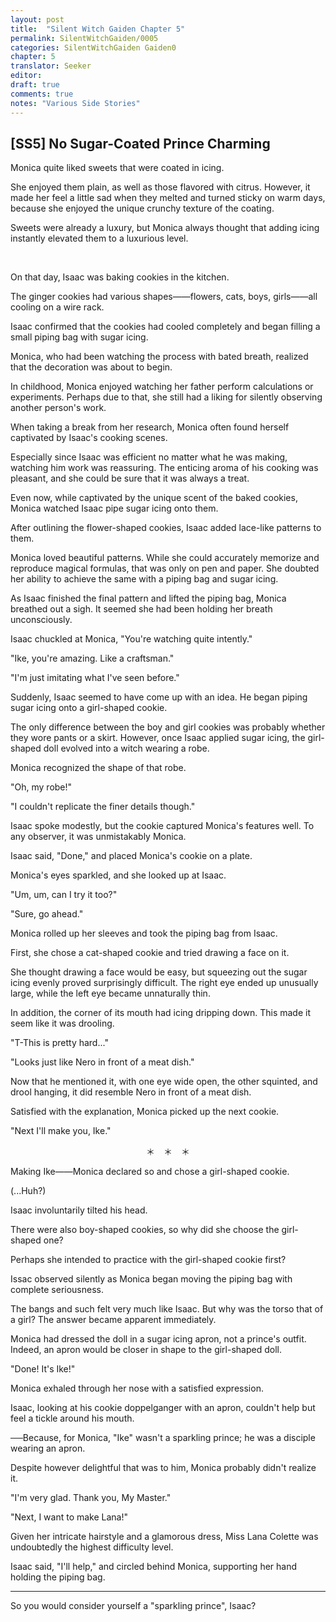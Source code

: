 ```yaml
---
layout: post
title:  "Silent Witch Gaiden Chapter 5"
permalink: SilentWitchGaiden/0005
categories: SilentWitchGaiden Gaiden0
chapter: 5
translator: Seeker
editor: 
draft: true
comments: true
notes: "Various Side Stories"
---
```

<h2>[SS5] No Sugar-Coated Prince Charming</h2>

Monica quite liked sweets that were coated in icing.

She enjoyed them plain, as well as those flavored with citrus. However, it made her feel a little sad when they melted and turned sticky on warm days, because she enjoyed the unique crunchy texture of the coating.

Sweets were already a luxury, but Monica always thought that adding icing instantly elevated them to a luxurious level.

<br/>

On that day, Isaac was baking cookies in the kitchen.

The ginger cookies had various shapes——flowers, cats, boys, girls——all cooling on a wire rack.

Isaac confirmed that the cookies had cooled completely and began filling a small piping bag with sugar icing.

Monica, who had been watching the process with bated breath, realized that the decoration was about to begin.

In childhood, Monica enjoyed watching her father perform calculations or experiments. Perhaps due to that, she still had a liking for silently observing another person's work.

When taking a break from her research, Monica often found herself captivated by Isaac's cooking scenes.

Especially since Isaac was efficient no matter what he was making, watching him work was reassuring. The enticing aroma of his cooking was pleasant, and she could be sure that it was always a treat.

Even now, while captivated by the unique scent of the baked cookies, Monica watched Isaac pipe sugar icing onto them.

After outlining the flower-shaped cookies, Isaac added lace-like patterns to them.

Monica loved beautiful patterns. While she could accurately memorize and reproduce magical formulas, that was only on pen and paper. She doubted her ability to achieve the same with a piping bag and sugar icing.

As Isaac finished the final pattern and lifted the piping bag, Monica breathed out a sigh. It seemed she had been holding her breath unconsciously.

Isaac chuckled at Monica, "You're watching quite intently."

"Ike, you're amazing. Like a craftsman."

"I'm just imitating what I've seen before."

Suddenly, Isaac seemed to have come up with an idea. He began piping sugar icing onto a girl-shaped cookie.

The only difference between the boy and girl cookies was probably whether they wore pants or a skirt. However, once Isaac applied sugar icing, the girl-shaped doll evolved into a witch wearing a robe.

Monica recognized the shape of that robe.

"Oh, my robe!"

"I couldn't replicate the finer details though."

Isaac spoke modestly, but the cookie captured Monica's features well. To any observer, it was unmistakably Monica.

Isaac said, "Done," and placed Monica's cookie on a plate.

Monica's eyes sparkled, and she looked up at Isaac.

"Um, um, can I try it too?"

"Sure, go ahead."

Monica rolled up her sleeves and took the piping bag from Isaac.

First, she chose a cat-shaped cookie and tried drawing a face on it.

She thought drawing a face would be easy, but squeezing out the sugar icing evenly proved surprisingly difficult. The right eye ended up unusually large, while the left eye became unnaturally thin.

In addition, the corner of its mouth had icing dripping down. This made it seem like it was drooling.

"T-This is pretty hard..."

"Looks just like Nero in front of a meat dish."

Now that he mentioned it, with one eye wide open, the other squinted, and drool hanging, it did resemble Nero in front of a meat dish.

Satisfied with the explanation, Monica picked up the next cookie.

"Next I'll make you, Ike."

<p style="text-align: center;">＊　＊　＊</p>

Making Ike——Monica declared so and chose a girl-shaped cookie.

(...Huh?)

Isaac involuntarily tilted his head.

There were also boy-shaped cookies, so why did she choose the girl-shaped one?

Perhaps she intended to practice with the girl-shaped cookie first?

Issac observed silently as Monica began moving the piping bag with complete seriousness.

The bangs and such felt very much like Isaac. But why was the torso that of a girl? The answer became apparent immediately.

Monica had dressed the doll in a sugar icing apron, not a prince's outfit. Indeed, an apron would be closer in shape to the girl-shaped doll.

"Done! It's Ike!"

Monica exhaled through her nose with a satisfied expression.

Isaac, looking at his cookie doppelganger with an apron, couldn't help but feel a tickle around his mouth.

──Because, for Monica, "Ike" wasn't a sparkling prince; he was a disciple wearing an apron.

Despite however delightful that was to him, Monica probably didn't realize it.

"I'm very glad. Thank you, My Master."

"Next, I want to make Lana!"

Given her intricate hairstyle and a glamorous dress, Miss Lana Colette was undoubtedly the highest difficulty level.

Isaac said, "I'll help," and circled behind Monica, supporting her hand holding the piping bag.

---

So you would consider yourself a "sparkling prince", Isaac?



